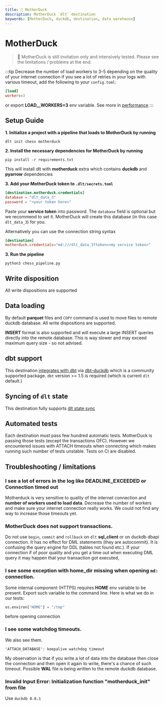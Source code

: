 ```yaml
---
title: 🧪 MotherDuck
description: MotherDuck `dlt` destination
keywords: [MotherDuck, duckdb, destination, data warehouse]
---
```


# MotherDuck

> 🧪 MotherDuck is still invitation only and intensively tested. Please see the limitations / problems at the end.

:::tip
Decrease the number of load workers to 3-5 depending on the quality of your internet connection if you see a lot of retries in your logs with various timeout, add the following to your `config.toml`:
```toml
[load]
workers=3
```
or export **LOAD__WORKERS=3** env variable. See more in [performance](../../reference/performance.md)
:::

## Setup Guide

**1. Initialize a project with a pipeline that loads to MotherDuck by running**
```
dlt init chess motherduck
```

**2. Install the necessary dependencies for MotherDuck by running**
```
pip install -r requirements.txt
```

This will install dlt with **motherduck** extra which contains **duckdb** and **pyarrow** dependencies

**3. Add your MotherDuck token to `.dlt/secrets.toml`**
```toml
[destination.motherduck.credentials]
database = "dlt_data_3"
password = "<your token here>"
```
Paste your **service token** into password. The `database` field is optional but we recommend to set it. MotherDuck will create this database (in this case `dlt_data_3`) for you.

Alternatively you can use the connection string syntax
```toml
[destination]
motherduck.credentials="md:///dlt_data_3?token=<my service token>"
```

**3. Run the pipeline**
```
python3 chess_pipeline.py
```

## Write disposition
All write dispositions are supported

## Data loading
By default **parquet** files and `COPY` command is used to move files to remote duckdb database. All write dispositions are supported.

**INSERT** format is also supported and will execute a large INSERT queries directly into the remote database. This is way slower and may exceed maximum query size - so not advised.

## dbt support
This destination [integrates with dbt](../transformations/dbt.md) via [dbt-duckdb](https://github.com/jwills/dbt-duckdb) which is a community supported package. `dbt` version >= 1.5 is required (which is current `dlt` default.)

## Syncing of `dlt` state
This destination fully supports [dlt state sync](../../general-usage/state#syncing-state-with-destination)

## Automated tests
Each destination must pass few hundred automatic tests. MotherDuck is passing those tests (except the transactions OFC). However we encountered issues with ATTACH timeouts when connecting which makes running such number of tests unstable. Tests on CI are disabled.

## Troubleshooting / limitations

### I see a lot of errors in the log like DEADLINE_EXCEEDED or Connection timed out
Motherduck is very sensitive to quality of the internet connection and **number of workers used to load data**. Decrease the number of workers and make sure your internet connection really works. We could not find any way to increase those timeouts yet.


### MotherDuck does not support transactions.
Do not use `begin`, `commit` and `rollback` on `dlt` **sql_client** or on duckdb dbapi connection. It has no effect for DML statements (they are autocommit). It is confusing the query engine for DDL (tables not found etc.).
If your connection if of poor quality and you get a time out when executing DML query it may happen that your transaction got executed,


### I see some exception with home_dir missing when opening `md:` connection.
Some internal component (HTTPS) requires **HOME** env variable to be present. Export such variable to the command line. Here is what we do in our tests:
```python
os.environ["HOME"] = "/tmp"
```
before opening connection

### I see some watchdog timeouts.
We also see them.
```
'ATTACH_DATABASE': keepalive watchdog timeout
```
My observation is that if you write a lot of data into the database then close the connection and then open it again to write, there's a chance of such timeout. Possible **WAL** file is being written to the remote duckdb database.

### Invalid Input Error: Initialization function "motherduck_init" from file
Use `duckdb 0.8.1`

